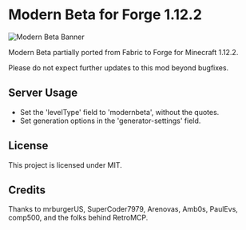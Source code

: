 # Modern Beta for Forge 1.12.2

![Modern Beta Banner](https://i.imgur.com/3PTQZ2m.png)

Modern Beta partially ported from Fabric to Forge for Minecraft 1.12.2.

Please do not expect further updates to this mod beyond bugfixes.

## Server Usage

* Set the 'levelType' field to 'modernbeta', without the quotes.
* Set generation options in the 'generator-settings' field.

## License

This project is licensed under MIT.

## Credits

Thanks to mrburgerUS, SuperCoder7979, Arenovas, Amb0s, PaulEvs, comp500, and the folks behind RetroMCP.
